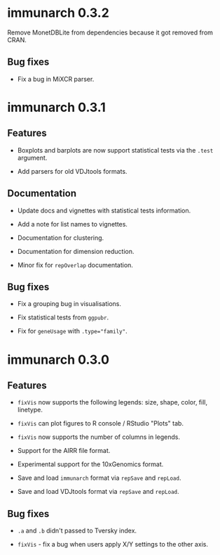 # immunarch 0.3.2

Remove MonetDBLite from dependencies because it got removed from CRAN.

## Bug fixes
* Fix a bug in MiXCR parser.


# immunarch 0.3.1

## Features
* Boxplots and barplots are now support statistical tests via the `.test` argument.

* Add parsers for old VDJtools formats.

## Documentation
* Update docs and vignettes with statistical tests information.

* Add a note for list names to vignettes.

* Documentation for clustering.

* Documentation for dimension reduction.

* Minor fix for `repOverlap` documentation.

## Bug fixes
* Fix a grouping bug in visualisations.

* Fix statistical tests from `ggpubr`.

* Fix for `geneUsage` with `.type="family"`.


# immunarch 0.3.0

## Features
* `fixVis` now supports the following legends: size, shape, color, fill, linetype.

* `fixVis` can plot figures to R console / RStudio "Plots" tab.

* `fixVis` now supports the number of columns in legends.

* Support for the AIRR file format.

* Experimental support for the 10xGenomics format.

* Save and load `immunarch` format via `repSave` and `repLoad`.

* Save and load VDJtools format via `repSave` and `repLoad`.

## Bug fixes
* `.a` and `.b` didn't passed to Tversky index.

* `fixVis` - fix a bug when users apply X/Y settings to the other axis.
